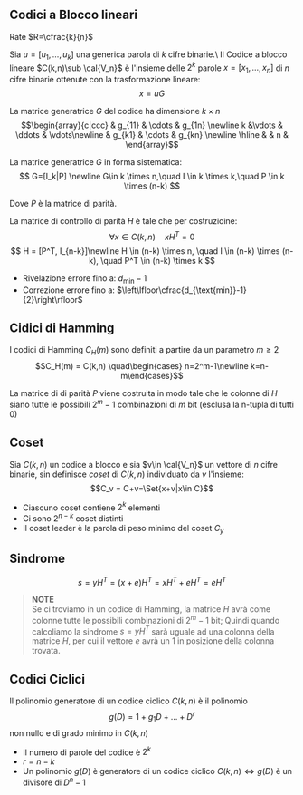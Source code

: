 
## Codici a Blocco lineari

Rate $R=\cfrac{k}{n}$

Sia $u=[u_1,\dots, u_k]$ una generica parola di $k$ cifre binarie.\\
Il Codice a blocco lineare $C(k,n)\sub \cal{V_n}$ è l'insieme delle $2^k$ parole $x=[x_1, \dots, x_n]$ di $n$ cifre binarie ottenute con la trasformazione lineare:
$$x=uG$$

La matrice generatrice $G$ del codice ha dimensione $k\times n$
$$\begin{array}{c|ccc}
   & g_{11} & \cdots & g_{1n} \newline
   k &\vdots & \ddots & \vdots\newline
   & g_{k1} & \cdots & g_{kn} \newline \hline
   & & n &
\end{array}$$

La matrice generatrice $G$ in forma sistematica:
$$
G=[I_k|P] \newline
G\in k \times n,\quad I \in k \times k,\quad P \in k \times (n-k)
$$

Dove $P$ è la matrice di parità.

La matrice di controllo di parità $H$ è tale che per costruzioine:
$$\forall x \in C(k,n) \quad xH^T=0$$
$$
H = [P^T, I_{n-k}]\newline
H \in (n-k) \times n, \quad I \in (n-k) \times (n-k), \quad P^T \in (n-k) \times k
$$

- Rivelazione errore fino a: $d_{\text{min}}-1$
- Correzione errore fino a: $\left\lfloor\cfrac{d_{\text{min}}-1}{2}\right\rfloor$

## Cidici di Hamming

I codici di Hamming $C_H(m)$ sono definiti a partire da un parametro $m\ge 2$
$$C_H(m) = C(k,n) \quad\begin{cases} n=2^m-1\newline k=n-m\end{cases}$$

La matrice di di parità $P$ viene costruita in modo tale che le colonne di $H$ siano tutte le possibili $2^m-1$ combinazioni di $m$ bit (esclusa la n-tupla di tutti $0$)

## Coset

Sia $C(k,n)$ un codice a blocco e sia $v\in \cal{V_n}$ un vettore di $n$ cifre binarie, sin definisce $coset$ di $C(k,n)$ individuato da $v$ l'insieme:
$$C_v = C+v=\Set{x+v|x\in C}$$

- Ciascuno coset contiene $2^k$ elementi
- Ci sono $2^{n-k}$ coset distinti
- Il coset leader è la parola di peso minimo del coset $C_y$

## Sindrome

$$
s=yH^T=(x+e)H^T=xH^T+eH^T=eH^T
$$

> **NOTE**\
> Se ci troviamo in un codice di Hamming, la matrice $H$ avrà come colonne tutte le possibili combinazioni di $2^m-1$ bit; Quindi quando calcoliamo la sindrome $s=yH^T$ sarà uguale ad una colonna della matrice $H$, per cui il vettore $e$ avrà un 1 in posizione della colonna trovata.

## Codici Ciclici

Il polinomio generatore di un codice ciclico $C(k,n)$ è il polinomio 
$$g(D)=1+g_1D+\dots+D^r$$
non nullo e di grado minimo in $C(k,n)$

- Il numero di parole del codice è $2^k$
- $r = n-k$
- Un polinomio $g(D)$ è generatore di un codice ciclico $C(k,n)\iff g(D)$ è un divisore di $D^n-1$

